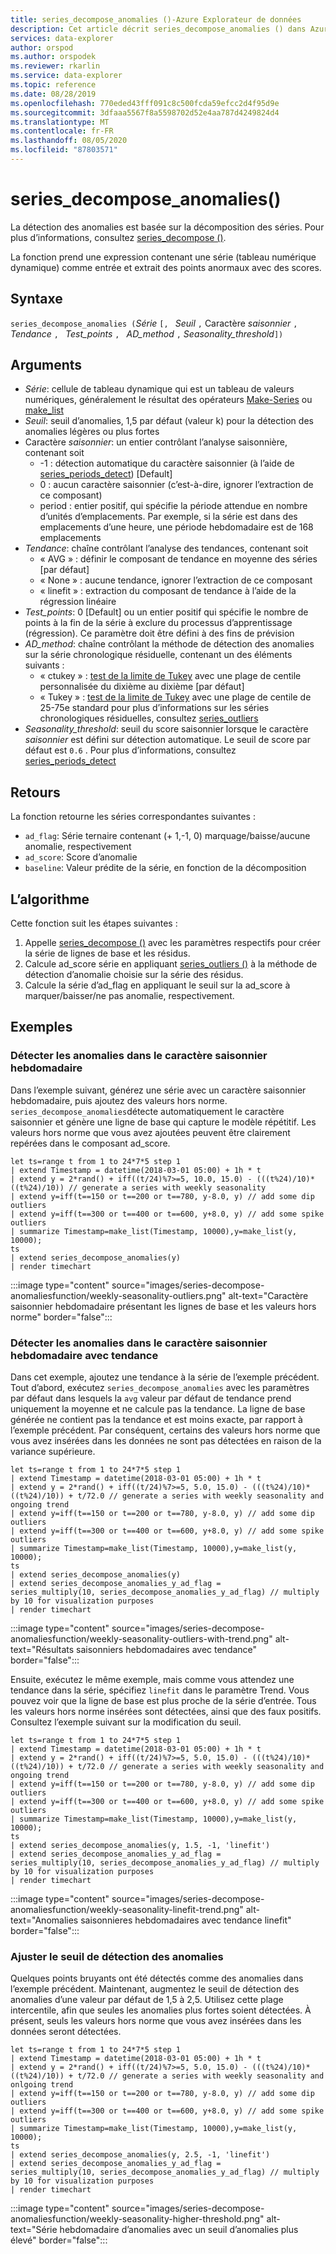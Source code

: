 ```yaml
---
title: series_decompose_anomalies ()-Azure Explorateur de données
description: Cet article décrit series_decompose_anomalies () dans Azure Explorateur de données.
services: data-explorer
author: orspod
ms.author: orspodek
ms.reviewer: rkarlin
ms.service: data-explorer
ms.topic: reference
ms.date: 08/28/2019
ms.openlocfilehash: 770eded43fff091c8c500fcda59efcc2d4f95d9e
ms.sourcegitcommit: 3dfaaa5567f8a5598702d52e4aa787d4249824d4
ms.translationtype: MT
ms.contentlocale: fr-FR
ms.lasthandoff: 08/05/2020
ms.locfileid: "87803571"
---
```

# <a name="series_decompose_anomalies"></a>series_decompose_anomalies()

La détection des anomalies est basée sur la décomposition des séries.
Pour plus d’informations, consultez [series_decompose ()](series-decomposefunction.md).

La fonction prend une expression contenant une série (tableau numérique dynamique) comme entrée et extrait des points anormaux avec des scores.

## <a name="syntax"></a>Syntaxe

`series_decompose_anomalies (`*Série* `[, ` *Seuil* `,` Caractère *saisonnier* `,` *Tendance* `, ` *Test_points* `, ` *AD_method* `,` *Seasonality_threshold*`])`

## <a name="arguments"></a>Arguments

* *Série*: cellule de tableau dynamique qui est un tableau de valeurs numériques, généralement le résultat des opérateurs [Make-Series](make-seriesoperator.md) ou [make_list](makelist-aggfunction.md)
* *Seuil*: seuil d’anomalies, 1,5 par défaut (valeur k) pour la détection des anomalies légères ou plus fortes
* Caractère *saisonnier*: un entier contrôlant l’analyse saisonnière, contenant soit
    * -1 : détection automatique du caractère saisonnier (à l’aide de [series_periods_detect](series-periods-detectfunction.md)) [Default]
    * 0 : aucun caractère saisonnier (c’est-à-dire, ignorer l’extraction de ce composant)
    * period : entier positif, qui spécifie la période attendue en nombre d’unités d’emplacements. Par exemple, si la série est dans des emplacements d’une heure, une période hebdomadaire est de 168 emplacements
* *Tendance*: chaîne contrôlant l’analyse des tendances, contenant soit
    * « AVG » : définir le composant de tendance en moyenne des séries [par défaut]
    * « None » : aucune tendance, ignorer l’extraction de ce composant
    * « linefit » : extraction du composant de tendance à l’aide de la régression linéaire
* *Test_points*: 0 [Default] ou un entier positif qui spécifie le nombre de points à la fin de la série à exclure du processus d’apprentissage (régression). Ce paramètre doit être défini à des fins de prévision
* *AD_method*: chaîne contrôlant la méthode de détection des anomalies sur la série chronologique résiduelle, contenant un des éléments suivants :
    * « ctukey » : [test de la limite de Tukey](https://en.wikipedia.org/wiki/Outlier#Tukey's_fences) avec une plage de centile personnalisée du dixième au dixième [par défaut]
    * « Tukey » : [test de la limite de Tukey](https://en.wikipedia.org/wiki/Outlier#Tukey's_fences) avec une plage de centile de 25-75e standard pour plus d’informations sur les séries chronologiques résiduelles, consultez [series_outliers](series-outliersfunction.md)
* *Seasonality_threshold*: seuil du score saisonnier lorsque le caractère *saisonnier* est défini sur détection automatique. Le seuil de score par défaut est `0.6` . Pour plus d’informations, consultez [series_periods_detect](series-periods-detectfunction.md)

## <a name="returns"></a>Retours

 La fonction retourne les séries correspondantes suivantes :

* `ad_flag`: Série ternaire contenant (+ 1,-1, 0) marquage/baisse/aucune anomalie, respectivement
* `ad_score`: Score d’anomalie
* `baseline`: Valeur prédite de la série, en fonction de la décomposition

## <a name="the-algorithm"></a>L’algorithme

Cette fonction suit les étapes suivantes :
1. Appelle [series_decompose ()](series-decomposefunction.md) avec les paramètres respectifs pour créer la série de lignes de base et les résidus.
1. Calcule ad_score série en appliquant [series_outliers ()](series-outliersfunction.md) à la méthode de détection d’anomalie choisie sur la série des résidus.
1. Calcule la série d’ad_flag en appliquant le seuil sur la ad_score à marquer/baisser/ne pas anomalie, respectivement.
 
## <a name="examples"></a>Exemples

### <a name="detect-anomalies-in-weekly-seasonality"></a>Détecter les anomalies dans le caractère saisonnier hebdomadaire

Dans l’exemple suivant, générez une série avec un caractère saisonnier hebdomadaire, puis ajoutez des valeurs hors norme. `series_decompose_anomalies`détecte automatiquement le caractère saisonnier et génère une ligne de base qui capture le modèle répétitif. Les valeurs hors norme que vous avez ajoutées peuvent être clairement repérées dans le composant ad_score.

<!-- csl: https://help.kusto.windows.net:443/Samples -->
```kusto
let ts=range t from 1 to 24*7*5 step 1 
| extend Timestamp = datetime(2018-03-01 05:00) + 1h * t 
| extend y = 2*rand() + iff((t/24)%7>=5, 10.0, 15.0) - (((t%24)/10)*((t%24)/10)) // generate a series with weekly seasonality
| extend y=iff(t==150 or t==200 or t==780, y-8.0, y) // add some dip outliers
| extend y=iff(t==300 or t==400 or t==600, y+8.0, y) // add some spike outliers
| summarize Timestamp=make_list(Timestamp, 10000),y=make_list(y, 10000);
ts 
| extend series_decompose_anomalies(y)
| render timechart  
```

:::image type="content" source="images/series-decompose-anomaliesfunction/weekly-seasonality-outliers.png" alt-text="Caractère saisonnier hebdomadaire présentant les lignes de base et les valeurs hors norme" border="false":::

### <a name="detect-anomalies-in-weekly-seasonality-with-trend"></a>Détecter les anomalies dans le caractère saisonnier hebdomadaire avec tendance

Dans cet exemple, ajoutez une tendance à la série de l’exemple précédent. Tout d’abord, exécutez `series_decompose_anomalies` avec les paramètres par défaut dans lesquels la `avg` valeur par défaut de tendance prend uniquement la moyenne et ne calcule pas la tendance. La ligne de base générée ne contient pas la tendance et est moins exacte, par rapport à l’exemple précédent. Par conséquent, certains des valeurs hors norme que vous avez insérées dans les données ne sont pas détectées en raison de la variance supérieure.

<!-- csl: https://help.kusto.windows.net:443/Samples -->
```kusto
let ts=range t from 1 to 24*7*5 step 1 
| extend Timestamp = datetime(2018-03-01 05:00) + 1h * t 
| extend y = 2*rand() + iff((t/24)%7>=5, 5.0, 15.0) - (((t%24)/10)*((t%24)/10)) + t/72.0 // generate a series with weekly seasonality and ongoing trend
| extend y=iff(t==150 or t==200 or t==780, y-8.0, y) // add some dip outliers
| extend y=iff(t==300 or t==400 or t==600, y+8.0, y) // add some spike outliers
| summarize Timestamp=make_list(Timestamp, 10000),y=make_list(y, 10000);
ts 
| extend series_decompose_anomalies(y)
| extend series_decompose_anomalies_y_ad_flag = 
series_multiply(10, series_decompose_anomalies_y_ad_flag) // multiply by 10 for visualization purposes
| render timechart
```

:::image type="content" source="images/series-decompose-anomaliesfunction/weekly-seasonality-outliers-with-trend.png" alt-text="Résultats saisonniers hebdomadaires avec tendance" border="false":::

Ensuite, exécutez le même exemple, mais comme vous attendez une tendance dans la série, spécifiez `linefit` dans le paramètre Trend. Vous pouvez voir que la ligne de base est plus proche de la série d’entrée. Tous les valeurs hors norme insérées sont détectées, ainsi que des faux positifs. Consultez l’exemple suivant sur la modification du seuil.

<!-- csl: https://help.kusto.windows.net:443/Samples -->
```kusto
let ts=range t from 1 to 24*7*5 step 1 
| extend Timestamp = datetime(2018-03-01 05:00) + 1h * t 
| extend y = 2*rand() + iff((t/24)%7>=5, 5.0, 15.0) - (((t%24)/10)*((t%24)/10)) + t/72.0 // generate a series with weekly seasonality and ongoing trend
| extend y=iff(t==150 or t==200 or t==780, y-8.0, y) // add some dip outliers
| extend y=iff(t==300 or t==400 or t==600, y+8.0, y) // add some spike outliers
| summarize Timestamp=make_list(Timestamp, 10000),y=make_list(y, 10000);
ts 
| extend series_decompose_anomalies(y, 1.5, -1, 'linefit')
| extend series_decompose_anomalies_y_ad_flag = 
series_multiply(10, series_decompose_anomalies_y_ad_flag) // multiply by 10 for visualization purposes
| render timechart  
```

:::image type="content" source="images/series-decompose-anomaliesfunction/weekly-seasonality-linefit-trend.png" alt-text="Anomalies saisonnieres hebdomadaires avec tendance linefit" border="false":::

### <a name="tweak-the-anomaly-detection-threshold"></a>Ajuster le seuil de détection des anomalies

Quelques points bruyants ont été détectés comme des anomalies dans l’exemple précédent. Maintenant, augmentez le seuil de détection des anomalies d’une valeur par défaut de 1,5 à 2,5. Utilisez cette plage intercentile, afin que seules les anomalies plus fortes soient détectées. À présent, seuls les valeurs hors norme que vous avez insérées dans les données seront détectées.

<!-- csl: https://help.kusto.windows.net:443/Samples -->
```kusto
let ts=range t from 1 to 24*7*5 step 1 
| extend Timestamp = datetime(2018-03-01 05:00) + 1h * t 
| extend y = 2*rand() + iff((t/24)%7>=5, 5.0, 15.0) - (((t%24)/10)*((t%24)/10)) + t/72.0 // generate a series with weekly seasonality and onlgoing trend
| extend y=iff(t==150 or t==200 or t==780, y-8.0, y) // add some dip outliers
| extend y=iff(t==300 or t==400 or t==600, y+8.0, y) // add some spike outliers
| summarize Timestamp=make_list(Timestamp, 10000),y=make_list(y, 10000);
ts 
| extend series_decompose_anomalies(y, 2.5, -1, 'linefit')
| extend series_decompose_anomalies_y_ad_flag = 
series_multiply(10, series_decompose_anomalies_y_ad_flag) // multiply by 10 for visualization purposes
| render timechart  
```

:::image type="content" source="images/series-decompose-anomaliesfunction/weekly-seasonality-higher-threshold.png" alt-text="Série hebdomadaire d’anomalies avec un seuil d’anomalies plus élevé" border="false":::

